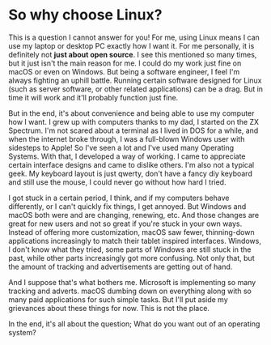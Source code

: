 # So why choose Linux?

This is a question I cannot answer for you! For me, using Linux means I can use my laptop or desktop PC exactly how
I want it. For me personally, it is definitely not **just about open source**. I see this mentioned so many times,
but it just isn't the main reason for me. I could do my work just fine on macOS or even on Windows. But being a
software engineer, I feel I'm always fighting an uphill battle. Running certain software designed for Linux
(such as server software, or other related applications) can be a drag. But in time it will work and it'll probably
function just fine.

But in the end, it's about convenience and being able to use my computer how I want. I grew up with computers thanks
to my dad, I started on the ZX Spectrum. I'm not scared about a terminal as I lived in DOS for a while, and
when the internet broke through, I was a full-blown Windows user with sidesteps to Apple! So I've seen a lot and
I've used many
Operating Systems. With that, I developed a way of working. I came to appreciate certain interface designs and came to
dislike others. I'm also not a typical geek. My keyboard layout is just qwerty, don't have a fancy diy keyboard and
still use the mouse, I could never go without how hard I tried.

I got stuck in a certain period, I think, and if my computers behave differently, or I can't quickly fix things, I get
annoyed. But Windows and macOS both were and are changing, renewing, etc. And those changes are great for
new users and not so great if you're stuck in your own ways. Instead of offering more customization, macOS saw fewer,
thinning-down applications increasingly to match their tablet inspired interfaces. Windows, I don't know what they
tried, some parts of Windows are still stuck in the past, while other parts increasingly got more confusing. Not
only that, but the amount of tracking and advertisements are getting out of hand.

And I suppose that's what bothers me. Microsoft is implementing so many tracking and adverts. macOS dumbing down on
everything along with so many paid applications for such simple tasks. But I'll put aside my grievances
about these things for now. This is not the place.

In the end, it's all about the question; What do you want out of an operating system?